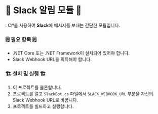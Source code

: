 # 🔔 Slack 알림 모듈 🔔

: C#을 사용하여 **Slack**에 메시지를 보내는 간단한 모듈입니다.

### 🗒 필요 항목 🗒

- .NET Core 또는 .NET Framework이 설치되어 있어야 합니다.
- Slack Webhook URL을 획득해야 합니다.

###  🏗 설치 및 실행 🏗

1. 이 프로젝트를 클론합니다.
2. 프로젝트를 열고 `SlackBot.cs` 파일에서 `SLACK_WEBHOOK_URL` 부분을 자신의 Slack Webhook URL로 바꿉니다.
3. 프로젝트를 빌드하고 실행합니다.
